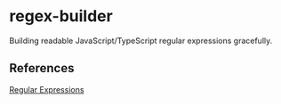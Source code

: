 # regex-builder
Building readable JavaScript/TypeScript regular expressions gracefully.

## References
[Regular Expressions](https://developer.mozilla.org/en-US/docs/Web/JavaScript/Guide/Regular_Expressions)
